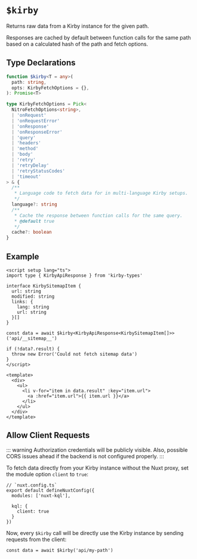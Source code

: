 # `$kirby`

Returns raw data from a Kirby instance for the given path.

Responses are cached by default between function calls for the same path based on a calculated hash of the path and fetch options.

## Type Declarations

```ts
function $kirby<T = any>(
  path: string,
  opts: KirbyFetchOptions = {},
): Promise<T>

type KirbyFetchOptions = Pick<
  NitroFetchOptions<string>,
  | 'onRequest'
  | 'onRequestError'
  | 'onResponse'
  | 'onResponseError'
  | 'query'
  | 'headers'
  | 'method'
  | 'body'
  | 'retry'
  | 'retryDelay'
  | 'retryStatusCodes'
  | 'timeout'
> & {
  /**
   * Language code to fetch data for in multi-language Kirby setups.
   */
  language?: string
  /**
   * Cache the response between function calls for the same query.
   * @default true
   */
  cache?: boolean
}
```

## Example

```vue
<script setup lang="ts">
import type { KirbyApiResponse } from 'kirby-types'

interface KirbySitemapItem {
  url: string
  modified: string
  links: {
    lang: string
    url: string
  }[]
}

const data = await $kirby<KirbyApiResponse<KirbySitemapItem[]>>('api/__sitemap__')

if (!data?.result) {
  throw new Error('Could not fetch sitemap data')
}
</script>

<template>
  <div>
    <ul>
      <li v-for="item in data.result" :key="item.url">
        <a :href="item.url">{{ item.url }}</a>
      </li>
    </ul>
  </div>
</template>
```

## Allow Client Requests

::: warning
Authorization credentials will be publicly visible. Also, possible CORS issues ahead if the backend is not configured properly.
:::

To fetch data directly from your Kirby instance without the Nuxt proxy, set the module option `client` to `true`:

```ts{6}
// `nuxt.config.ts`
export default defineNuxtConfig({
  modules: ['nuxt-kql'],

  kql: {
    client: true
  }
})
```

Now, every `$kirby` call will be directly use the Kirby instance by sending requests from the client:

```ts{3}
const data = await $kirby('api/my-path')
```
